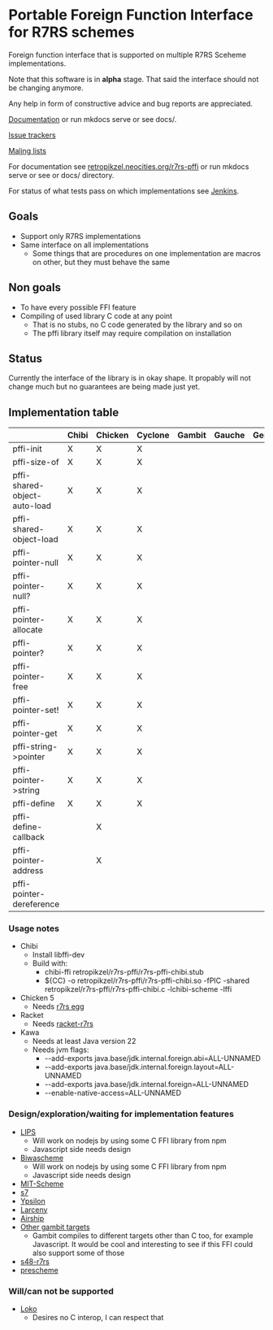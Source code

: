 # Portable Foreign Function Interface for R7RS schemes

Foreign function interface that is supported on multiple R7RS Sceheme implementations.

Note that this software is in **alpha** stage. That said the interface should not be changing anymore.

Any help in form of constructive advice and bug reports are appreciated.

[Documentation](https://retropikzel.neocities.org/r7rs-pffi/) or run mkdocs serve or see docs/.

[Issue trackers](https://sr.ht/~retropikzel/r7rs-pffi/trackers)

[Maling lists](https://sr.ht/~retropikzel/r7rs-pffi/lists)

For documentation see [retropikzel.neocities.org/r7rs-pffi](retropikzel.neocities.org/r7rs-pffi)
or run mkdocs serve or see or docs/ directory.

For status of what tests pass on which implementations see
[Jenkins](https://jenkins.staging.scheme.org/job/r7rs-pffi/job/master/).

## Goals

- Support only R7RS implementations
- Same interface on all implementations
  - Some things that are procedures on one implementation are macros on other,
  but they must behave the same

## Non goals

- To have every possible FFI feature
- Compiling of used library C code at any point
    - That is no stubs, no C code generated by the library and so on
    - The pffi library itself may require compilation on installation

## Status

Currently the interface of the library is in okay shape. It propably will not change much but no
guarantees are being made just yet.

## Implementation table

|                                 | Chibi | Chicken | Cyclone |  Gambit | Gauche | Gerbil | Guile | Kawa | Mosh | Racket | Sagittarius | Skint | STklos | tr7 |
| ------------------------------- | ----- | ------- | ------- | ------- | ------ | ------ | ----- | ---- | ---- | ------ | ----------- | ----- | ------ | --- |
| pffi-init                       | X     | X       | X       |         |        |        | X     | X    | X    | X      | X           |       | X      |     |
| pffi-size-of                    | X     | X       | X       |         |        |        | X     | X    | X    | X      | X           |       | X      |     |
| pffi-shared-object-auto-load    | X     | X       | X       |         |        |        | X     | X    | X    | X      | X           |       | X      |     |
| pffi-shared-object-load         | X     | X       | X       |         |        |        | X     | X    | X    | X      | X           |       | X      |     |
| pffi-pointer-null               | X     | X       | X       |         |        |        | X     | X    | X    | X      | X           |       | X      |     |
| pffi-pointer-null?              | X     | X       | X       |         |        |        | X     | X    | X    | X      | X           |       | X      |     |
| pffi-pointer-allocate           | X     | X       | X       |         |        |        | X     | X    | X    | X      | X           |       | X      |     |
| pffi-pointer?                   | X     | X       | X       |         |        |        | X     | X    | X    | X      | X           |       | X      |     |
| pffi-pointer-free               | X     | X       | X       |         |        |        | X     | X    | X    | X      | X           |       | X      |     |
| pffi-pointer-set!               | X     | X       | X       |         |        |        | X     | X    | X    | X      | X           |       |        |     |
| pffi-pointer-get                | X     | X       | X       |         |        |        | X     | X    | X    | X      | X           |       |        |     |
| pffi-string->pointer            | X     | X       | X       |         |        |        | X     | X    | X    | X      | X           |       |        |     |
| pffi-pointer->string            | X     | X       | X       |         |        |        | X     | X    | X    | X      | X           |       |        |     |
| pffi-define                     | X     | X       | X       |         |        |        | X     | X    | X    | X      | X           |       |        |     |
| pffi-define-callback            |       | X       |         |         |        |        | X     |      | X    | X      | X           |       |        |     |
| pffi-pointer-address            |       | X       |         |         |        |        | X     |      |      | X      | X           |       |        |     |
| pffi-pointer-dereference        |       |         |         |         |        |        | X     |      |      | X      | X           |       |        |     |

### Usage notes

- Chibi
    - Install libffi-dev
    - Build with:
      - chibi-ffi retropikzel/r7rs-pffi/r7rs-pffi-chibi.stub
      - ${CC} -o retropikzel/r7rs-pffi/r7rs-pffi-chibi.so -fPIC -shared retropikzel/r7rs-pffi/r7rs-pffi-chibi.c -lchibi-scheme -lffi
- Chicken 5
    - Needs [r7rs egg](https://wiki.call-cc.org/eggref/5/r7rs)
- Racket
    - Needs [racket-r7rs](https://github.com/lexi-lambda/racket-r7rs)
- Kawa
    - Needs at least Java version 22
    - Needs jvm flags:
        - --add-exports java.base/jdk.internal.foreign.abi=ALL-UNNAMED
        - --add-exports java.base/jdk.internal.foreign.layout=ALL-UNNAMED
        - --add-exports java.base/jdk.internal.foreign=ALL-UNNAMED
        - --enable-native-access=ALL-UNNAMED

### Design/exploration/waiting for implementation features

- [LIPS](https://lips.js.org/)
    - Will work on nodejs by using some C FFI library from npm
    - Javascript side needs design
- [Biwascheme](https://www.biwascheme.org/)
    - Will work on nodejs by using some C FFI library from npm
    - Javascript side needs design
- [MIT-Scheme](https://www.gnu.org/software/mit-scheme/)
- [s7](https://scheme.fail://ccrma.stanford.edu/software/snd/snd/s7.html)
- [Ypsilon](http://www.littlewingpinball.com/doc/en/ypsilon/)
- [Larceny](https://larcenists.org/)
- [Airship](https://gitlab.com/mbabich/airship-scheme)
- [Other gambit targets](https://gambitscheme.org/)
  - Gambit compiles to different targets other than C too, for example Javascript. It would be cool
  and interesting to see if this FFI could also support some of those
- [s48-r7rs](https://codeberg.org/prescheme/s48-r7rs)
- [prescheme](https://codeberg.org/prescheme/prescheme)

### Will/can not be supported

- [Loko](https://scheme.fail/)
    - Desires no C interop, I can respect that
